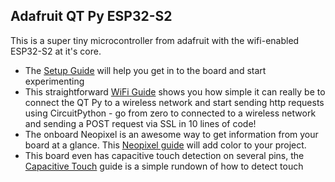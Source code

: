## Adafruit QT Py ESP32-S2 ##

This is a super tiny microcontroller from adafruit with the wifi-enabled ESP32-S2 at it's core.

- The [Setup Guide](https://github.com/mynah22/microLiftoff/tree/main/qtpy-esp32s2/setup.md) will help you get in to the board and start experimenting
- This straightforward [WiFi Guide](https://github.com/mynah22/microLiftoff/tree/main/qtpy-esp32s2/wifi.md) shows you how simple it can really be to connect the QT Py to a wireless network and start sending http requests using CircuitPython - go from zero to connected to a wireless network and sending a POST request via SSL in 10 lines of code!
- The onboard Neopixel is an awesome way to get information from your board at a glance. This [Neopixel guide](https://github.com/mynah22/microLiftoff/tree/main/qtpy-esp32s2/neoPixel.md) will add color to your project.
- This board even has capacitive touch detection on several pins, the [Capacitive Touch](https://github.com/mynah22/microLiftoff/tree/main/qtpy-esp32s2/capacitiveTouch.md) guide is a simple rundown of how to detect touch